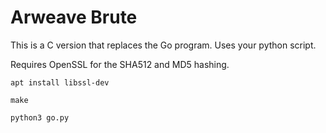 # Arweave Brute

This is a C version that replaces the Go program. Uses your python script.

Requires OpenSSL for the SHA512 and MD5 hashing.

``apt install libssl-dev``

``make``

``python3 go.py``
